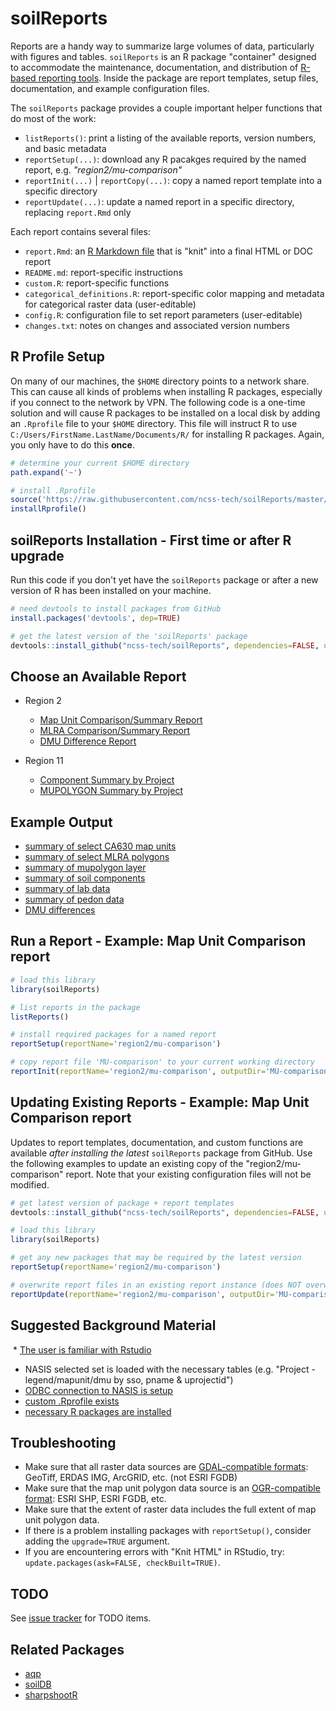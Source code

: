 
# soilReports
Reports are a handy way to summarize large volumes of data, particularly with figures and tables. `soilReports` is an R package "container" designed to accommodate the maintenance, documentation, and distribution of [R-based reporting tools](http://rmarkdown.rstudio.com/). Inside the package are report templates, setup files, documentation, and example configuration files. 

The `soilReports` package provides a couple important helper functions that do most of the work:

 * `listReports()`: print a listing of the available reports, version numbers, and basic metadata
 * `reportSetup(...)`: download any R pacakges required by the named report, e.g. *"region2/mu-comparison"*
 * `reportInit(...)` | `reportCopy(...)`: copy a named report template into a specific directory
 * `reportUpdate(...)`: update a named report in a specific directory, replacing `report.Rmd` only

Each report contains several files:

 * `report.Rmd`: an [R Markdown file](http://rmarkdown.rstudio.com/) that is "knit" into a final HTML or DOC report
 * `README.md`: report-specific instructions
 * `custom.R`: report-specific functions
 * `categorical_definitions.R`: report-specific color mapping and metadata for categorical raster data (user-editable)
 * `config.R`: configuration file to set report parameters (user-editable)
 * `changes.txt`: notes on changes and associated version numbers


## R Profile Setup
On many of our machines, the `$HOME` directory points to a network share. This can cause all kinds of problems when installing R packages, especially if you connect to the network by VPN. The following code is a one-time solution and will cause R packages to be installed on a local disk by adding an `.Rprofile` file to your `$HOME` directory. This file will instruct R to use `C:/Users/FirstName.LastName/Documents/R/` for installing R packages. Again, you only have to do this **once**.

```r
# determine your current $HOME directory
path.expand('~')

# install .Rprofile
source('https://raw.githubusercontent.com/ncss-tech/soilReports/master/R/installRprofile.R')
installRprofile()
```


## soilReports Installation - First time or after R upgrade
Run this code if you don't yet have the `soilReports` package or after a new version of R has been installed on your machine.

```r
# need devtools to install packages from GitHub
install.packages('devtools', dep=TRUE)

# get the latest version of the 'soilReports' package
devtools::install_github("ncss-tech/soilReports", dependencies=FALSE, upgrade_dependencies=FALSE) 
```

## Choose an Available Report

  * Region 2
     + [Map Unit Comparison/Summary Report](https://github.com/ncss-tech/soilReports/tree/master/inst/reports/region2/mu-comparison)
     + [MLRA Comparison/Summary Report](https://github.com/ncss-tech/soilReports/tree/master/inst/reports/region2/mlra-comparison)
     + [DMU Difference Report](https://github.com/ncss-tech/soilReports/tree/master/inst/reports/region2/dmu-diff)

  * Region 11
     + [Component Summary by Project](https://github.com/ncss-tech/soilReports/tree/master/inst/reports/region11/component_summary_by_project)
     + [MUPOLYGON Summary by Project](https://github.com/ncss-tech/soilReports/tree/master/inst/reports/region11/mupolygon_summary_by_project)


## Example Output
  
  * [summary of select CA630 map units](http://ncss-tech.github.io/example-reports/mu-comparison/CA630-mu-comparison.html)
  * [summary of select MLRA polygons](http://ncss-tech.github.io/example-reports/mu-comparison/MLRA-comparison-report.html)
  * [summary of mupolygon layer](http://ncss-tech.github.io/example-reports/mupolygon_report.html)
  * [summary of soil components](http://ncss-tech.github.io/example-reports/component_report.html)
  * [summary of lab data](http://ncss-tech.github.io/example-reports/lab_report.html)
  * [summary of pedon data](http://ncss-tech.github.io/example-reports/pedon_report.html)
  * [DMU differences](http://ncss-tech.github.io/example-reports/dmu-diff-example.html)


## Run a Report - Example: Map Unit Comparison report

```r
# load this library
library(soilReports)

# list reports in the package
listReports()

# install required packages for a named report
reportSetup(reportName='region2/mu-comparison')

# copy report file 'MU-comparison' to your current working directory
reportInit(reportName='region2/mu-comparison', outputDir='MU-comparison')
```

## Updating Existing Reports - Example: Map Unit Comparison report 
Updates to report templates, documentation, and custom functions are available *after installing the latest* `soilReports` package from GitHub. Use the following examples to update an existing copy of the "region2/mu-comparison" report. Note that your existing configuration files will not be modified.

```r
# get latest version of package + report templates
devtools::install_github("ncss-tech/soilReports", dependencies=FALSE, upgrade_dependencies=FALSE)

# load this library
library(soilReports)

# get any new packages that may be required by the latest version
reportSetup(reportName='region2/mu-comparison')

# overwrite report files in an existing report instance (does NOT overwrite config)
reportUpdate(reportName='region2/mu-comparison', outputDir='MU-comparison')
```

## Suggested Background Material

 * [The user is familiar with Rstudio](http://ncss-tech.github.io/stats_for_soil_survey/chapters/1_introduction/1_introduction.html) 
 * NASIS selected set is loaded with the necessary tables (e.g. "Project - legend/mapunit/dmu by sso, pname & uprojectid") 
 * [ODBC connection to NASIS is setup](http://ncss-tech.github.io/AQP/soilDB/setup_local_nasis.html) 
 * [custom .Rprofile exists](https://github.com/ncss-tech/soilReports#pre-installation-nrcs-only-this-is-only-required-once) 
 * [necessary R packages are installed](http://ncss-tech.github.io/stats_for_soil_survey/chapters/0_pre-class-assignment/pre-class-assignment.html)

## Troubleshooting
 * Make sure that all raster data sources are [GDAL-compatible formats](http://www.gdal.org/formats_list.html): GeoTiff, ERDAS IMG, ArcGRID, etc. (not ESRI FGDB)
 * Make sure that the map unit polygon data source is an [OGR-compatible format](http://www.gdal.org/ogr_formats.html): ESRI SHP, ESRI FGDB, etc.
 * Make sure that the extent of raster data includes the full extent of map unit polygon data.
 * If there is a problem installing packages with `reportSetup()`, consider adding the `upgrade=TRUE` argument.
 * If you are encountering errors with "Knit HTML" in RStudio, try: `update.packages(ask=FALSE, checkBuilt=TRUE)`.

## TODO
See [issue tracker](https://github.com/ncss-tech/soilReports/issues) for TODO items.


## Related Packages
 * [aqp](https://github.com/ncss-tech/aqp)
 * [soilDB](https://github.com/ncss-tech/soilDB)
 * [sharpshootR](https://github.com/ncss-tech/sharpshootR)
 
